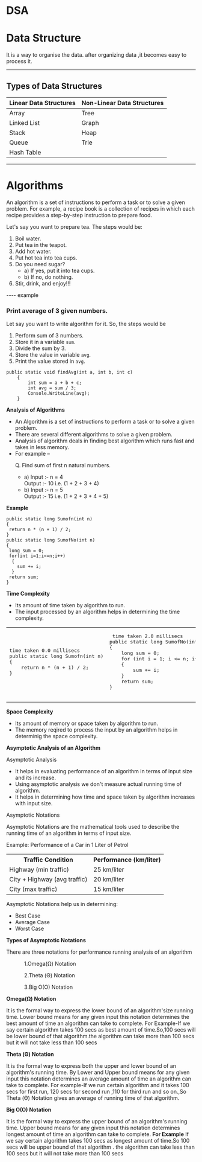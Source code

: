 
# DSA
<h1>Data Structure</h1>
<div>
 It is a way to organise the data.
after organizing data ,it becomes easy to process it.
</div>
<hr> 
 <!-- https://www.youtube.com/watch?v=2ZLl8GAk1X4 -->     
<h2>Types of Data Structures</h2>
<table>
    <thead>
        <tr>
            <th>Linear Data Structures</th>
            <th>Non-Linear Data Structures</th>
        </tr>
    </thead>
    <tbody>
        <tr>
            <td>Array</td>
            <td>Tree</td>
        </tr>
        <tr>
            <td>Linked List</td>
            <td>Graph</td>
        </tr>
        <tr>
            <td>Stack</td>
            <td>Heap</td>
        </tr>
        <tr>
            <td>Queue</td>
            <td>Trie</td>
        </tr>
        <tr>
            <td>Hash Table</td>
            <td></td>
        </tr>
    </tbody>
</table>
<hr>
<h1>Algorithms</h1>
<p>An algorithm is a set of instructions to perform a task or to solve a given problem. For example, a recipe book is a collection of recipes in which each recipe provides a step-by-step instruction to prepare food.</p>
<p>Let's say you want to prepare tea. The steps would be:</p>
<ol>
    <li>Boil water.</li>
    <li>Put tea in the teapot.</li>
    <li>Add hot water.</li>
    <li>Put hot tea into tea cups.</li>
    <li>Do you need sugar?
        <ul>
            <li>a) If yes, put it into tea cups.</li>
            <li>b) If no, do nothing.</li>
        </ul>
    </li>
    <li>Stir, drink, and enjoy!!!</li>
</ol>
 ----
 example
 <h3>Print average of 3 given numbers.</h3>
<p>Let say you want to write algorithm for it. So, the steps would be</p>
<ol>
    <li>Perform sum of 3 numbers.</li>
    <li>Store it in a variable <code>sum</code>.</li>
    <li>Divide the sum by 3.</li>
    <li>Store the value in variable <code>avg</code>.</li>
    <li>Print the value stored in <code>avg</code>.</li>
</ol>

```
public static void findAvg(int a, int b, int c)
    {
        int sum = a + b + c;
        int avg = sum / 3;
        Console.WriteLine(avg);
    }
```
<p><b>Analysis of Algorithms</b></p>

<ul>
    <li>An Algorithm is a set of instructions to perform a task or to solve a given problem.</li>
    <li>There are several different algorithms to solve a given problem.</li>
    <li>Analysis of algorithm deals in finding best algorithm which runs fast and takes in less memory.</li>
    <li>For example –
        <p>Q. Find sum of first n natural numbers.</p>
        <ul>
            <li>a) Input :- n = 4<br>
                Output :- 10 i.e. (1 + 2 + 3 + 4)</li>
            <li>b) Input :- n = 5<br>
                Output :- 15 i.e. (1 + 2 + 3 + 4 + 5)</li>
        </ul>
    </li>
</ul>
<p><b>Example</b></p>

```
public static long Sumofn(int n)
{
 return n * (n + 1) / 2;
}
public static long SumofNo(int n)
{
 long sum = 0;
 for(int i=1;i<=n;i++)
  {
    sum += i;
  }
 return sum;
}
```
<p><b>Time Complexity</b></p>
<ul>
    <li>Its amount of time taken by algorithm to run.</li>
    <li>The input processed by an algorithm helps in determining the time complexity.</li>
</ul>

<table>
    <tr>
        <td>
            <pre>
time taken 0.0 millisecs
public static long Sumofn(int n)
{
    return n * (n + 1) / 2;
}
            </pre>
        </td>
        <td>
            <pre>
 time taken 2.0 millisecs
public static long SumofNo(int n)
{
    long sum = 0;
    for (int i = 1; i <= n; i++)
    {
        sum += i;
    }
    return sum;
}
            </pre>
        </td>
    </tr>
</table>

<p><b>Space Complexity</b></p>
<ul>
    <li>Its amount of memory or space taken by algorithm to run.</li>
    <li>The memory reqired to process the input by an algorithm helps in determinig the space complexity.</li>
</ul>

<p><b>Asymptotic Analysis of an Algorithm</b></p>
<p>Asymptotic Analysis</p>
<ul>
    <li>It helps in evaluating performance of an algorithm in terms of input size and its increase.</li>
    <li>Using asymptotic analysis we don't measure actual running time of algorithm.</li>
 <li>It helps in determining how time and space taken by algorithm increases with input size.</li>
</ul>
<p> Asymptotic Notations</p>
    <p>Asymptotic Notations are the mathematical tools used to describe the running time of an algorithm in terms of input size.</p>
    <p>Example: Performance of a Car in 1 Liter of Petrol</p>
    <table class="example-table">
        <tr>
            <th>Traffic Condition</th>
            <th>Performance (km/liter)</th>
        </tr>
        <tr>
            <td>Highway (min traffic)</td>
            <td>25 km/liter</td>
        </tr>
        <tr>
            <td>City + Highway (avg traffic)</td>
            <td>20 km/liter</td>
        </tr>
        <tr>
            <td>City (max traffic)</td>
            <td>15 km/liter</td>
        </tr>
    </table>

<p>Asymptotic Notations help us in determining:</p>
<ul>
        <li>Best Case</li>
        <li>Average Case</li>
        <li>Worst Case</li>
</ul>

<p><b> Types of Asymptotic Notations </b></p>
<p>There are three notations for performance running analysis of an algorithm</p>
<ul>
        <ol>1.Omega(Ω) Notation</ol>
        <ol>2.Theta (Θ) Notation</ol>
        <ol>3.Big O(O) Notation</ol>
</ul>
<p><b>Omega(Ω) Notation</b></p>
<p>It is the formal way to express the lower bound of an algorithm'size running time.
Lower bound means for any given input this notation determines the best amount of time an algorithm can take to complete.
For Example-If we say certain algorithm takes 100 secs as best amount of time.So,100 secs will be lower bound of that algorithm.the algorithm can take
more than 100 secs but it will not take less than 100 secs </p>

<p><b>Theta (Θ) Notation</b></p>
<P>
It is the formal way to express both the upper and lower bound of an algorithm's running time.
By Lower and Upper bound means for any given input this notation determines an average amount of time an algorithm can take to complete.
For example-If we run certain algorithm and it takes 100 secs for first run, 120 secs for second run ,110 for third run and so on.,So Theta (Θ) Notation gives an 
average of running time of that algorithm.
</P>
<p><b>Big O(O) Notation</b></p>
<p>
It is the formal way to express the upper bound of an algorithm's running time.
Upper bound means for any given input this notation determines longest amount of time an algorithm can take to complete.
<b>For Example</b> If we say certain algorithm takes 100 secs as longest amount of time.So 100 secs will be upper bound of that algorithm .
the algorithm can take less than 100 secs but it will not take more than 100 secs
</p>

